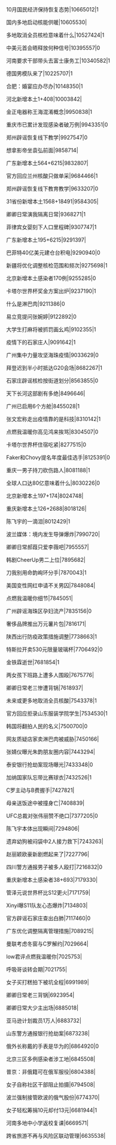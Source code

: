 10月国民经济保持恢复态势|10665012|1

国内多地启动核能供暖|10605530|

多地取消全员核检意味着什么|10527424|1

中美元首会晤释放何种信号|10395557|0

河南要求干部带头去富士康务工|10340582|1

德国男模队来了|10225707|1

合肥：婚宴应办尽办|10148350|1

河北新增本土1+408|10003842|

金正电器称王海混淆概念|9950838|1

重庆市已累计发现感染者破万例|9943351|0

郑州辟谣恢复线下教学|9927547|0

想拿影帝坐袁弘前面|9858714|

广东新增本土564+6215|9832807|

官方回应兰州核酸只做单采|9684466|1

郑州辟谣恢复线下教育教学|9633207|0

31省份新增本土1568+18491|9584305|

卿卿日常演我隔离日常|9368271|1

菲律宾女婴刻下人口里程碑|9307747|1

广东新增本土195+6215|9291397|

巴菲特40亿美元建仓台积电|9290940|0

新疆将优化调整核检范围和频次|9275698|1

北京新增本土感染者170例|9255285|0

卡塔尔世界杯奖金方案出炉|9237190|1

什么是淋巴肉|9211386|0

易立竞提问张婉婷|9122892|0

大学生打麻将被抓罚画幺鸡|9102355|1

疫情下的石家庄人|9091642|1

广州集中力量攻坚海珠疫情|9033629|0

拜登迟到半小时抵达G20会场|8682267|1

石家庄辟谣核检按街道划分|8563855|0

天下长河这部剧有多绝|8496646|

广州已启用6个方舱|8455028|1

张文宏称走出疫情靠的是科技|8310142|1

点燃我温暖你高见鸿来挨骂|8304507|0

卡塔尔世界杯住宿吃紧|8277515|0

Faker和Chovy提名年度最佳选手|8125391|0

重庆一男子持刀砍伤路人|8081188|1

全球人口达80亿意味着什么|8030226|0

北京新增本土197+174|8024748|

重庆新增本土126+2688|8018126|

陈飞宇的一滴泪|8012429|1

波兰媒体：境内发生导弹爆炸|7990720|

卿卿日常郝葭只爱李薇吧|7955557|

韩剧CheerUp男二上位|7895682|

刀我别用命韵峋环分手|7870043|1

美国变性网红申请不关男囚|7848084|

点燃我温暖你细节|7845051|

广州辟谣海珠区孕妇流产|7835156|0

奢侈品牌推出万元薯片包|7816171|

陕西出行防疫政策措施调整|7738663|1

特斯拉开卖530元限量玻璃杯|7706492|0

金铁霖逝世|7681854|1

两女孩下班路上遭多人围殴|7675776|

卿卿日常老三惨遭背锅|7618937|

未来或更多地取消全员核酸|7543378|1

官方回应拒录山东服装学院学生|7534530|1

韩国将翻拍人民的名义|7500700|0

网友质疑店家卖淋巴肉被威胁|7450166|

张婧仪曝光朱韵朋友圈内容|7443294|

泰安银行抢劫案现场曝光|7433348|0

加纳国家队忘带比赛球衣|7432526|1

C罗主动与B费握手|7427821|

母亲送饭途中被撞身亡|7408839|

UFC总裁对张伟丽赞不绝口|7377205|0

陈飞宇本体出现瞬间|7294806|

遗弃幼狗被闷袋中2人接力救下|7243263|

赵丽颖欧豪新剧燃起来了|7227796|

四川警方通报男子被多人殴打|7216832|0

重庆新增本土感染者38+693|7179330|

管泽元说世界杯比S12更火|7171759|

Xinyi曝S11队友心态爆炸|7134803|

官方辟谣石家庄查出白肺|7117460|0

广东优化调整隔离管理措施|7089215|

曼联考虑冬窗与C罗解约|7029664|

low君评点燃我温暖你|7025753|

呼吸哥谈转会期|7021755|

女子买打糕拍下被坑全程|6991989|

卿卿日常老三背锅|6923954|

卿卿日常大少主出场|6885018|

亚马逊计划裁员1万人|6883732|

山东警方通报银行抢劫案|6873238|

俄外长称戴的手表是华为的|6864920|0

北京三区多例感染者涉工地|6845508|

普京：非俄籍可在俄军服役|6804388|

女子自称社区干部阻止拍摄|6794508|

波兰强制接管欧波的俄气股份|6774370|

女子轻松筹捐10元却付13元|6681944|1

河南多地中小学返校复课|6669571|

跨省旅游不再与风险区联动管理|6635538|

